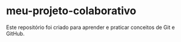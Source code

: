 # meu-projeto-colaborativo

Este repositório foi criado para aprender e praticar conceitos de Git e GitHub.
